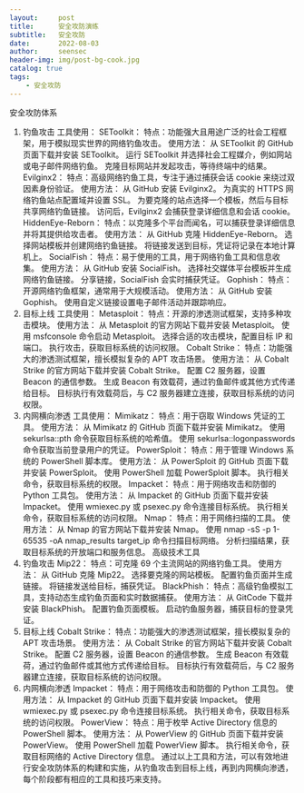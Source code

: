 ```yaml
---
layout:     post
title:      安全攻防演练
subtitle:   安全攻防
date:       2022-08-03
author:     seensec
header-img: img/post-bg-cook.jpg
catalog: true
tags:
    - 安全攻防
---
```

安全攻防体系
1. 钓鱼攻击
工具使用：
SEToolkit：
特点：功能强大且用途广泛的社会工程框架，用于模拟现实世界的网络钓鱼攻击。
使用方法：
从 SEToolkit 的 GitHub 页面下载并安装 SEToolkit。
运行 SEToolkit 并选择社会工程媒介，例如网站或电子邮件网络钓鱼。
克隆目标网站并发起攻击，等待终端中的结果。
Evilginx2：
特点：高级网络钓鱼工具，专注于通过捕获会话 cookie 来绕过双因素身份验证。
使用方法：
从 GitHub 安装 Evilginx2。
为真实的 HTTPS 网络钓鱼站点配置域并设置 SSL。
为要克隆的站点选择一个模板，然后与目标共享网络钓鱼链接。
访问后，Evilginx2 会捕获登录详细信息和会话 cookie。
HiddenEye-Reborn：
特点：以克隆多个平台而闻名，可以捕获登录详细信息并将其提供给攻击者。
使用方法：
从 GitHub 克隆 HiddenEye-Reborn。
选择网站模板并创建网络钓鱼链接。
将链接发送到目标，凭证将记录在本地计算机上。
SocialFish：
特点：易于使用的工具，用于网络钓鱼工具和信息收集。
使用方法：
从 GitHub 安装 SocialFish。
选择社交媒体平台模板并生成网络钓鱼链接。
分享链接，SocialFish 会实时捕获凭证。
Gophish：
特点：开源网络钓鱼框架，通常用于大规模活动。
使用方法：
从 GitHub 安装 Gophish。
使用自定义链接设置电子邮件活动并跟踪响应。
2. 目标上线
工具使用：
Metasploit：
特点：开源的渗透测试框架，支持多种攻击模块。
使用方法：
从 Metasploit 的官方网站下载并安装 Metasploit。
使用 msfconsole 命令启动 Metasploit。
选择合适的攻击模块，配置目标 IP 和端口。
执行攻击，获取目标系统的访问权限。
Cobalt Strike：
特点：功能强大的渗透测试框架，擅长模拟复杂的 APT 攻击场景。
使用方法：
从 Cobalt Strike 的官方网站下载并安装 Cobalt Strike。
配置 C2 服务器，设置 Beacon 的通信参数。
生成 Beacon 有效载荷，通过钓鱼邮件或其他方式传递给目标。
目标执行有效载荷后，与 C2 服务器建立连接，获取目标系统的访问权限。
3. 内网横向渗透
工具使用：
Mimikatz：
特点：用于窃取 Windows 凭证的工具。
使用方法：
从 Mimikatz 的 GitHub 页面下载并安装 Mimikatz。
使用 sekurlsa::pth 命令获取目标系统的哈希值。
使用 sekurlsa::logonpasswords 命令获取当前登录用户的凭证。
PowerSploit：
特点：用于管理 Windows 系统的 PowerShell 脚本库。
使用方法：
从 PowerSploit 的 GitHub 页面下载并安装 PowerSploit。
使用 PowerShell 加载 PowerSploit 脚本。
执行相关命令，获取目标系统的权限。
Impacket：
特点：用于网络攻击和防御的 Python 工具包。
使用方法：
从 Impacket 的 GitHub 页面下载并安装 Impacket。
使用 wmiexec.py 或 psexec.py 命令连接目标系统。
执行相关命令，获取目标系统的访问权限。
Nmap：
特点：用于网络扫描的工具。
使用方法：
从 Nmap 的官方网站下载并安装 Nmap。
使用 nmap -sS -p 1-65535 -oA nmap_results target_ip 命令扫描目标网络。
分析扫描结果，获取目标系统的开放端口和服务信息。
高级技术工具
1. 钓鱼攻击
Mip22：
特点：可克隆 69 个主流网站的网络钓鱼工具。
使用方法：
从 GitHub 克隆 Mip22。
选择要克隆的网站模板。
配置钓鱼页面并生成链接。
将链接发送给目标，捕获凭证。
BlackPhish：
特点：高级钓鱼模拟工具，支持动态生成钓鱼页面和实时数据捕获。
使用方法：
从 GitCode 下载并安装 BlackPhish。
配置钓鱼页面模板。
启动钓鱼服务器，捕获目标的登录凭证。
2. 目标上线
Cobalt Strike：
特点：功能强大的渗透测试框架，擅长模拟复杂的 APT 攻击场景。
使用方法：
从 Cobalt Strike 的官方网站下载并安装 Cobalt Strike。
配置 C2 服务器，设置 Beacon 的通信参数。
生成 Beacon 有效载荷，通过钓鱼邮件或其他方式传递给目标。
目标执行有效载荷后，与 C2 服务器建立连接，获取目标系统的访问权限。
3. 内网横向渗透
Impacket：
特点：用于网络攻击和防御的 Python 工具包。
使用方法：
从 Impacket 的 GitHub 页面下载并安装 Impacket。
使用 wmiexec.py 或 psexec.py 命令连接目标系统。
执行相关命令，获取目标系统的访问权限。
PowerView：
特点：用于枚举 Active Directory 信息的 PowerShell 脚本。
使用方法：
从 PowerView 的 GitHub 页面下载并安装 PowerView。
使用 PowerShell 加载 PowerView 脚本。
执行相关命令，获取目标网络的 Active Directory 信息。
通过以上工具和方法，可以有效地进行安全攻防体系的构建和实施，从钓鱼攻击到目标上线，再到内网横向渗透，每个阶段都有相应的工具和技巧来支持。
